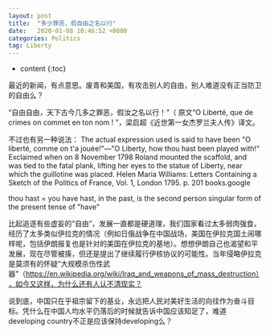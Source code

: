 ```yaml
---
layout: post
title:  "多少罪恶，假自由之名以行"
date:   2020-01-08 10:46:52 +0800
categories: Politics
tag: Liberty
---
```


* content
{:toc}

最近的新闻，有点意思。废青和美国，有攻击别人的自由，别人难道没有正当防卫的自由么？

“自由自由，天下古今几多之罪恶，假汝之名以行！”（ 原文“O Liberté, que de crimes on commet en ton nom ! ”，梁启超《近世第一女杰罗兰夫人传》译文。

不过也有另一种说法：
The actual expression used is said to have been "O liberté, comme on t'a jouée!"—"O Liberty, how thou hast been played with!" Exclaimed when on 8 November 1798 Roland mounted the scaffold, and was tied to the fatal plank, lifting her eyes to the statue of Liberty, near which the guillotine was placed. Helen Maria Williams: Letters Containing a Sketch of the Politics of France, Vol. 1, London 1795. p. 201 books.google

thou hast = you have
hast, in the past, is the second person singular form of the present tense of "have"

比起追逐有些虚妄的“自由”，发展一直都是硬道理，我们国家看过太多弱肉强食，经历了太多类似伊拉克的情况（例如日俄战争在中国战场，美国在伊拉克国土闹哪样呢，包括伊朗报复也是针对的美国在伊拉克的基地）。想想伊朗自己也渴望和平发展，现在尽管被揍，但还是提出了继续履行伊核协议的可能性。当年侵略伊拉克是莫须有的怀疑“大规模杀伤性武器”（https://en.wikipedia.org/wiki/Iraq_and_weapons_of_mass_destruction），如今又这样，为什么还有人认不清现实？

说到底，中国只在乎祖宗留下的基业，永远把人民对美好生活的向往作为奋斗目标。凭什么在中国人均水平仍落后的时候就告诉中国应该知足了，难道developing country不正是应该保持developing么？


[jekyll]:      http://jekyllrb.com
[jekyll-gh]:   https://github.com/jekyll/jekyll
[jekyll-help]: https://github.com/jekyll/jekyll-help
